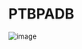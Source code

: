 # PTBPADB
![image](https://github.com/user-attachments/assets/d125e100-bd32-4944-95f3-86d8ac9b20a1)

